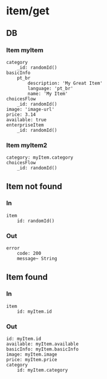 # item/get

## DB

### Item myItem
	category
		_id: randomId()
	basicInfo
		pt_br
			description: 'My Great Item'
			language: 'pt_br'
			name: 'My Item'
	choicesFlow
		_id: randomId()
	image: 'image-url'
	price: 3.14
	available: true
	enterpriseItem
		_id: randomId()

### Item myItem2
	category: myItem.category
	choicesFlow
		_id: randomId()

## Item not found

### In
	item
		id: randomId()
### Out
	error
		code: 200
		message~ String

## Item found

### In
	item
		id: myItem.id
### Out
	id: myItem.id
	available: myItem.available
	basicInfo: myItem.basicInfo
	image: myItem.image
	price: myItem.price
	category
		id: myItem.category